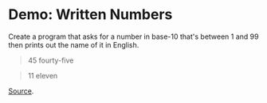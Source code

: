 # Demo: Written Numbers
Create a program that asks for a number in base-10 that's between 1 and 99 then prints out the name of it in English.

> 45
> fourty-five

> 11
> eleven

[Source](writtennumbers.py).
